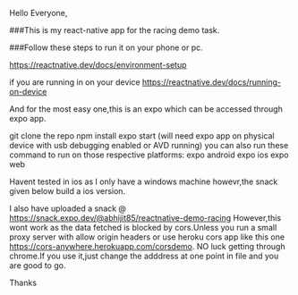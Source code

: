 Hello Everyone,

###This is my react-native app for the racing demo task.

###Follow these steps to run it on your phone or pc.

https://reactnative.dev/docs/environment-setup

if you are running in on  your device
https://reactnative.dev/docs/running-on-device

And for the most easy one,this is an expo 
which can be accessed through expo app.

git clone the repo
  npm install
  expo start
  (will need expo app on physical device with usb debugging enabled or AVD running)
  you can also run these command to  run on those respective platforms:
  expo android
  expo ios
  expo web 

Havent tested in ios as I only have a windows machine howevr,the snack given below build a ios version.



I also have uploaded a snack @
https://snack.expo.dev/@abhijit85/reactnative-demo-racing
However,this wont work as the data fetched is blocked by cors.Unless you run a small proxy server 
with allow origin headers or use heroku cors app like this one https://cors-anywhere.herokuapp.com/corsdemo.
NO luck getting through chrome.If you use it,just change the adddress at one point in file and you are good to go.

Thanks

